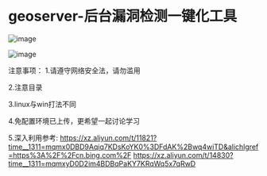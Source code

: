 # geoserver-后台漏洞检测一键化工具

![image](https://github.com/Master-lay/geoserver-/assets/93979048/c2c11af2-4922-4d14-bdfd-b4726d2c9436)

![image](https://github.com/Master-lay/geoserver-/assets/93979048/b0bb30f7-e170-49c3-aaad-69299d4473a0)


注意事项：
1.请遵守网络安全法，请勿滥用

2.注意目录

3.linux与win打法不同

4.免配置环境已上传，更希望一起讨论学习

5.深入利用参考:
https://xz.aliyun.com/t/11821?time__1311=mqmx0DBD9Aqiq7KDsKoYK0%3DFdAK%2Bwq4wiTD&alichlgref=https%3A%2F%2Fcn.bing.com%2F
https://xz.aliyun.com/t/14830?time__1311=mqmxyD0D2im4BDBqPaKY7KRqWq5x7qRwD
